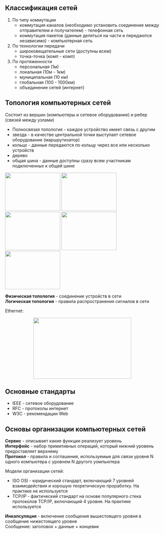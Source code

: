 ## Классификация сетей

1. По типу коммутации
   - коммутация каналов (необходимо установить соединение между отправителем и получателем) - телефонная сеть
   - коммутация пакетов (данные деляться на части и передаются независимо) - компьютерная сеть
2. По технологии передачи
   - широковещательные сети (доступны всем)
   - точка-точка (комп - комп)
3. По протяженности
   - персональная (1м)
   - локальная (10м - 1км)
   - муниципальная (10 км)
   - глобальная (100 - 1000км)
   - объединение сетей (интернет)

## Топология компьютерных сетей
Состоит из вершин (компьютеры и сетевое оборудование) и ребер (связей между узлами)
- Полносвязая топология - каждое устройство имеет связь с другим
- звезда - в качестве центральной точки выступает сетевое оборудование (маршрутизатор)
- кольцо - данные передаются по кольцу через все или несколько устройств
- дерево
- общая шина - данные доступны сразу всем участникам подключенных к общей шине

<div align="left">
  <img width="180" height="125" src="https://github.com/sxexesx/learn-backend/assets/23579498/a804bc80-4830-49b8-bd57-1830fc2a1bef">
  <img width="180" height="125" src="https://github.com/sxexesx/learn-backend/assets/23579498/c6e3e109-2443-4e27-ad2e-5d8d7a227fa9">
  <img width="180" height="125" src="https://github.com/sxexesx/learn-backend/assets/23579498/d3bf6077-d95a-41e0-8b14-4602db38d931">
  <img width="180" height="125" src="https://github.com/sxexesx/learn-backend/assets/23579498/7b92ff64-d773-453f-9368-09cd0ce84c8c">
  <img width="180" height="125" src="https://github.com/sxexesx/learn-backend/assets/23579498/ed0ccb8b-2951-43c2-a142-d2e8edb8cf89">
</div>

**Физическая топология** - соединение устройств в сети  
**Логическая топология** - правила распространения сигналов в сети  

Ethernet:  
<div align="center">
  <img width="320" height="200" src="https://github.com/sxexesx/learn-backend/assets/23579498/8692d186-3749-4fc2-9231-9af454f39c71">
</div>

## Основные стандарты
* IEEE - сетевое оборудование
* RFC - протоколы интернет
* W3C - рекомендации Web

## Основы организации компьютерных сетей
**Сервис** - описывает какие функции реализует уровень  
**Интерфейс** - набор примитивных операций, который нижний уровень предоставляет верхнему  
**Протокол** - правила и соглашения, используемые для связи уровня N одного компьютера с уровнем N другого уомпьютера  

Модели организации сетей:
- ISO OSI - юридический стандарт, включающий 7 уровней взаимодействия и хорошую теоретическую проработку. На практике не используется  
- TCP/IP - фактический стандарт на основе популярного стека протоколов TCP/IP, включающий 4 уровня. На практике используется

**Инкапсуляция** - включение сообщения вышестоящего уровня в сообщение нижестоящего уровня  
Сообщение: заголовок + данные + концевик

